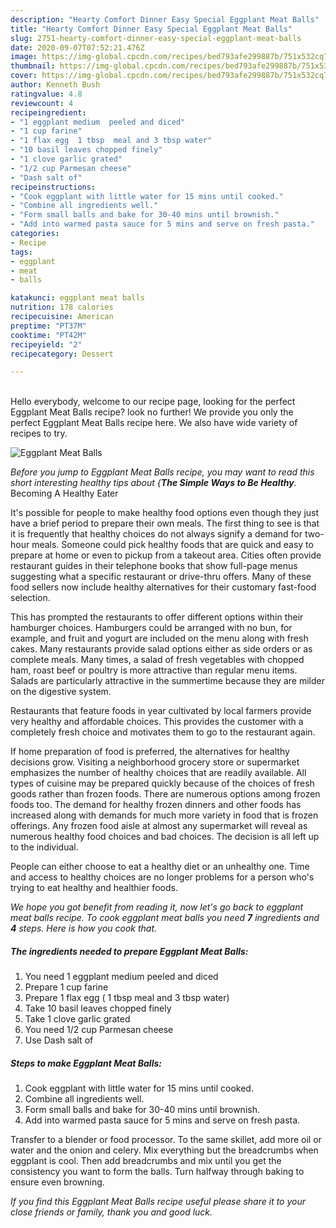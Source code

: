 ```yaml
---
description: "Hearty Comfort Dinner Easy Special Eggplant Meat Balls"
title: "Hearty Comfort Dinner Easy Special Eggplant Meat Balls"
slug: 2751-hearty-comfort-dinner-easy-special-eggplant-meat-balls
date: 2020-09-07T07:52:21.476Z
image: https://img-global.cpcdn.com/recipes/bed793afe299887b/751x532cq70/eggplant-meat-balls-recipe-main-photo.jpg
thumbnail: https://img-global.cpcdn.com/recipes/bed793afe299887b/751x532cq70/eggplant-meat-balls-recipe-main-photo.jpg
cover: https://img-global.cpcdn.com/recipes/bed793afe299887b/751x532cq70/eggplant-meat-balls-recipe-main-photo.jpg
author: Kenneth Bush
ratingvalue: 4.8
reviewcount: 4
recipeingredient:
- "1 eggplant medium  peeled and diced"
- "1 cup farine"
- "1 flax egg  1 tbsp  meal and 3 tbsp water"
- "10 basil leaves chopped finely"
- "1 clove garlic grated"
- "1/2 cup Parmesan cheese"
- "Dash salt of"
recipeinstructions:
- "Cook eggplant with little water for 15 mins until cooked."
- "Combine all ingredients well."
- "Form small balls and bake for 30-40 mins until brownish."
- "Add into warmed pasta sauce for 5 mins and serve on fresh pasta."
categories:
- Recipe
tags:
- eggplant
- meat
- balls

katakunci: eggplant meat balls 
nutrition: 178 calories
recipecuisine: American
preptime: "PT37M"
cooktime: "PT42M"
recipeyield: "2"
recipecategory: Dessert

---
```

<br>
Hello everybody, welcome to our recipe page, looking for the perfect Eggplant Meat Balls recipe? look no further! We provide you only the perfect Eggplant Meat Balls recipe here. We also have wide variety of recipes to try.
<br>


![Eggplant Meat Balls](https://img-global.cpcdn.com/recipes/bed793afe299887b/751x532cq70/eggplant-meat-balls-recipe-main-photo.jpg)

<i>Before you jump to Eggplant Meat Balls recipe, you may want to read this short interesting healthy tips about {<strong>The Simple Ways to Be Healthy</strong>.</i>
Becoming A Healthy Eater

It's possible for people to make healthy food options even though they just have a brief period to prepare their own meals. The first thing to see is that it is frequently that healthy choices do not always signify a demand for two-hour meals. Someone could pick healthy foods that are quick and easy to prepare at home or even to pickup from a takeout area. Cities often provide restaurant guides in their telephone books that show full-page menus suggesting what a specific restaurant or drive-thru offers. Many of these food sellers now include healthy alternatives for their customary fast-food selection.

 This has prompted the restaurants to offer different options within their hamburger choices. Hamburgers could be arranged with no bun, for example, and fruit and yogurt are included on the menu along with fresh cakes. Many restaurants provide salad options either as side orders or as complete meals. Many times, a salad of fresh vegetables with chopped ham, roast beef or poultry is more attractive than regular menu items.  Salads are particularly attractive in the summertime because they are milder on the digestive system.

Restaurants that feature foods in year cultivated by local farmers provide very healthy and affordable choices.  This provides the customer with a completely fresh choice and motivates them to go to the restaurant again.

If home preparation of food is preferred, the alternatives for healthy decisions grow. Visiting a neighborhood grocery store or supermarket emphasizes the number of healthy choices that are readily available.  All types of cuisine may be prepared quickly because of the choices of fresh goods rather than frozen foods. There are numerous options among frozen foods too. The demand for healthy frozen dinners and other foods has increased along with demands for much more variety in food that is frozen offerings. Any frozen food aisle at almost any supermarket will reveal as numerous healthy food choices and bad choices. The decision is all left up to the individual.

People can either choose to eat a healthy diet or an unhealthy one. Time and access to healthy choices are no longer problems for a person who's trying to eat healthy and healthier foods.


<i>We hope you got benefit from reading it, now let's go back to eggplant meat balls recipe. To cook eggplant meat balls you need <strong>7</strong> ingredients and <strong>4</strong> steps. Here is how you cook that.
</i>

##### The ingredients needed to prepare Eggplant Meat Balls:

1. You need 1 eggplant medium  peeled and diced
1. Prepare 1 cup farine
1. Prepare 1 flax egg ( 1 tbsp  meal and 3 tbsp water)
1. Take 10 basil leaves chopped finely
1. Take 1 clove garlic grated
1. You need 1/2 cup Parmesan cheese
1. Use Dash salt of


##### Steps to make Eggplant Meat Balls:

1. Cook eggplant with little water for 15 mins until cooked.
1. Combine all ingredients well.
1. Form small balls and bake for 30-40 mins until brownish.
1. Add into warmed pasta sauce for 5 mins and serve on fresh pasta.


Transfer to a blender or food processor. To the same skillet, add more oil or water and the onion and celery. Mix everything but the breadcrumbs when eggplant is cool. Then add breadcrumbs and mix until you get the consistency you want to form the balls. Turn halfway through baking to ensure even browning. 

<i>If you find this Eggplant Meat Balls recipe useful please share it to your close friends or family, thank you and good luck.</i>
